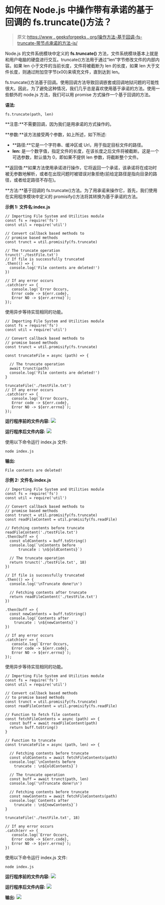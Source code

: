 # 如何在 Node.js 中操作带有承诺的基于回调的 fs.truncate()方法？

> 原文:[https://www . geeksforgeeks . org/操作方法-基于回调-fs-truncate-带节点承诺的方法-js/](https://www.geeksforgeeks.org/how-to-operate-callback-based-fs-truncate-method-with-promises-in-node-js/)

Node.js 的文件系统模块中定义的 **fs.truncate()** 方法，文件系统模块基本上就是和用户电脑的硬盘进行交互。truncate()方法用于通过“len”字节修改文件的内部内容。如果 len 小于文件的当前长度，文件将被截断为 len 的长度，如果 len 大于文件长度，则通过附加空字节(x00)来填充文件，直到达到 len。

fs.truncate()方法基于回调。使用回调方法导致回调嵌套或回调地狱问题的可能性很大。因此，为了避免这种情况，我们几乎总是喜欢使用基于承诺的方法。使用一些额外的 node.js 方法，我们可以用 promise 方式操作一个基于回调的方法。

**语法:**

```
fs.truncate(path, len)
```

**注意:**不需要回调，因为我们是用承诺的方式操作的。

**参数:**该方法接受两个参数，如上所述，如下所述:

*   **路径:**它是一个字符串、缓冲区或 Url，用于指定目标文件的路径。
*   **len:** 是一个数字值，指定文件的长度，在该长度之后文件将被截断。这是一个可选参数，默认值为 0，即如果不提供 len 参数，将截断整个文件。

**返回值:**如果方法使用承诺进行操作，它将返回一个承诺，该承诺将在成功时被无参数地解析，或者在出现问题时被错误对象拒绝(前给定路径是指向目录的路径，或者给定路径不存在)。

**方法:**基于回调的 fs.truncate()方法。为了用承诺来操作它，首先，我们使用在实用程序模块中定义的 promisify()方法将其转换为基于承诺的方法。

**示例 1:**
**文件名:index.js**

```
// Importing File System and Utilities module
const fs = require('fs')
const util = require('util')

// Convert callback based methods to 
// promise based methods
const trunct = util.promisify(fs.truncate)

// The truncate operation
trunct('./testFile.txt')
// If file is successfully truncated
.then(() => {
  console.log('File contents are deleted!')
})

// If any error occurs
.catch(err => {
   console.log(`Error Occurs, 
   Error code -> ${err.code}, 
   Error NO -> ${err.errno}`);
});
```

使用异步等待实现相同的功能。

```
// Importing File System and Utilities module
const fs = require('fs')
const util = require('util')

// Convert callback based methods to
// promise based methods
const trunct = util.promisify(fs.truncate)

const truncateFile = async (path) => {

  // The truncate operation
  await trunct(path)
  console.log('File contents are deleted!')
}

truncateFile('./testFile.txt')
// If any error occurs
.catch(err => {
   console.log(`Error Occurs, 
   Error code -> ${err.code}, 
   Error NO -> ${err.errno}`);
});
```

**运行程序前的文件内容:**
![](img/c24d8339fd75cdf03adc5f8606ef89d5.png)

**运行程序后文件内容:**
![](img/58840d402c51f30542285ef82d9556be.png)

使用以下命令运行 index.js 文件:

```
node index.js
```

**输出:**

```
File contents are deleted!
```

**示例 2:**
**文件名:index.js**

```
// Importing File System and Utilities module
const fs = require('fs')
const util = require('util')

// Convert callback based methods to 
// promise based methods
const trunct = util.promisify(fs.truncate)
const readFileContent = util.promisify(fs.readFile)

// Fetching contents before truncate 
readFileContent('./testFile.txt')
.then(buff => {
  const oldContents = buff.toString()
  console.log(`\nContents before 
      truncate : \n${oldContents}`)

  // The truncate operation
  return trunct('./testFile.txt', 18)
})

// If file is successfully truncated
.then(() => {
  console.log('\nTruncate done!\n')

  // Fetching contents after truncate 
  return readFileContent('./testFile.txt')
})

.then(buff => {
  const newContents = buff.toString()
  console.log(`Contents after 
    truncate : \n${newContents}`)
})

// If any error occurs
.catch(err => {
   console.log(`Error Occurs, 
   Error code -> ${err.code}, 
   Error NO -> ${err.errno}`);
});
```

使用异步等待实现相同的功能。

```
// Importing File System and Utilities module
const fs = require('fs')
const util = require('util')

// Convert callback based methods 
// to promise based methods
const trunct = util.promisify(fs.truncate)
const readFileContent = util.promisify(fs.readFile)

// Function to fetch file contents
const fetchFileContents = async (path) => {
  const buff = await readFileContent(path)
  return buff.toString()
}

// Function to truncate
const truncateFile = async (path, len) => {

  // Fetching contents before truncate 
  const oldContents = await fetchFileContents(path)
  console.log(`\nContents before 
    truncate : \n${oldContents}`)

  // The truncate operation
  const buff = await trunct(path, len)
  console.log('\nTruncate done!\n')

  // Fetching contents before truncate 
  const newContents = await fetchFileContents(path)
  console.log(`Contents after 
    truncate : \n${newContents}`)
}

truncateFile('./testFile.txt', 18)

// If any error occurs
.catch(err => {
   console.log(`Error Occurs, 
   Error code -> ${err.code}, 
   Error NO -> ${err.errno}`);
})
```

使用以下命令运行 index.js 文件:

```
node index.js
```

**运行程序前的文件内容:**
![](img/2e197783cefaceb17099c3bdaa16d01d.png)

**运行程序后文件内容:**
![](img/c941e3256d81a9bc854d16cfa5d4917c.png)

**输出:**
![](img/013344e0b818f9eb3f79ead6367e9945.png)